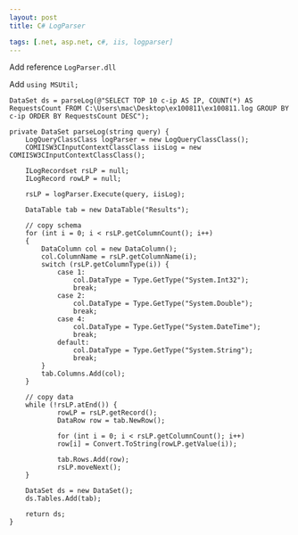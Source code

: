 ```yaml
---
layout: post
title: C# LogParser

tags: [.net, asp.net, c#, iis, logparser]
---
```


Add reference `LogParser.dll`

Add `using MSUtil;`

    DataSet ds = parseLog(@"SELECT TOP 10 c-ip AS IP, COUNT(*) AS RequestsCount FROM C:\Users\mac\Desktop\ex100811\ex100811.log GROUP BY c-ip ORDER BY RequestsCount DESC");

    private DataSet parseLog(string query) {
        LogQueryClassClass logParser = new LogQueryClassClass();
        COMIISW3CInputContextClassClass iisLog = new COMIISW3CInputContextClassClass();

        ILogRecordset rsLP = null;
        ILogRecord rowLP = null;

        rsLP = logParser.Execute(query, iisLog);

        DataTable tab = new DataTable("Results");

        // copy schema
        for (int i = 0; i < rsLP.getColumnCount(); i++)
        {
            DataColumn col = new DataColumn();
            col.ColumnName = rsLP.getColumnName(i);
            switch (rsLP.getColumnType(i)) {
                case 1:
                    col.DataType = Type.GetType("System.Int32");
                    break;
                case 2:
                    col.DataType = Type.GetType("System.Double");
                    break;
                case 4:
                    col.DataType = Type.GetType("System.DateTime");
                    break;
                default:
                    col.DataType = Type.GetType("System.String");
                    break;
            }
            tab.Columns.Add(col);
        }

        // copy data
        while (!rsLP.atEnd()) {
                rowLP = rsLP.getRecord();
                DataRow row = tab.NewRow();

                for (int i = 0; i < rsLP.getColumnCount(); i++)
                row[i] = Convert.ToString(rowLP.getValue(i));

                tab.Rows.Add(row);
                rsLP.moveNext();
        }

        DataSet ds = new DataSet();
        ds.Tables.Add(tab);

        return ds;
    }
